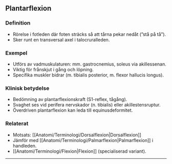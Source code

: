 ## Plantarflexion

### Definition
- Rörelse i fotleden där foten sträcks så att tårna pekar nedåt (”stå på tå”).  
- Sker runt en transversal axel i talocruralleden.

### Exempel
- Utförs av vadmuskulaturen: mm. gastrocnemius, soleus via akillessenan.  
- Viktig för frånskjut i gång och löpning.  
- Specifika muskler bidrar (m. tibialis posterior, m. flexor hallucis longus).

### Klinisk betydelse
- Bedömning av plantarflexionskraft (S1-reflex, tågång).  
- Svaghet ses vid perifera nervskador (n. tibialis) eller akillestensruptur.  
- Överdriven plantarflexion kan leda till equinusdeformitet.

### Relaterat
- Motsats: [[Anatomi/Terminologi/Dorsalflexion|Dorsalflexion]]  
- Jämför med [[Anatomi/Terminologi/Palmarflexion|Palmarflexion]] i handleden.  
- [[Anatomi/Terminologi/Flexion|Flexion]] (specialiserad variant).  

---
